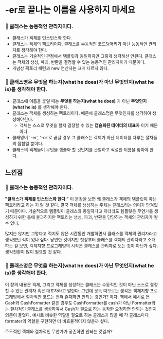 # -er로 끝나는 이름을 사용하지 마세요
### 📌  클래스는 능동적인 관리자이다. 
  - 클래스가 객체를 인스턴스화 한다. 
  - 클래스는 객체의 팩토리이다. 클래스를 수동적인 코드덩어리가 아닌 능동적인 관리자로 생각해야 한다.
  - 클래스는 기술적인 관점에서 템플릿과 동일하지만 그렇게 생각해선 안된다. 클래스는 객체의 생성, 파괴, 반환을 결정할 수 있는 능동적인 관리자이기 때문이다. 
  - 개념상 팩토리 패턴과 new 연산자는 크게 다르지 않다.

### 📌  클래스명은 무엇을 하는지(what he does)가 아닌 무엇인지(what he is)를 생각해야 한다.

  - 클래스에 이름을 붙일 때는 **무엇을 하는지(what he does)** 가 아닌 **무엇인지(what he is)** 를 생각해야 한다.
  - 클래스는 객체를 생성하는 팩토리이다. 때문에 클래스명은 무엇인지를 생각하여 생성해야한다.  
    - 객체는 스스로 무엇을 할지 결정할 수 있는 **캡슐화된 데이터의 대표자** 이기 때문이다. 
  - 클래명이 '-er', '-or'로 끝날 경우 그 클래스는 객체가 아닌 데이터를 다루는 절차들의 집합일 뿐이다.
  - 클래스의 객체들이 무엇을 캡슐화 할 것인지를 관찰하고 적절한 이름을 찾아야 한다.


## 느낀점

### 📌  클래스는 능동적인 관리자이다. 

**"클래스가 객체를 인스턴스화 한다."** 이 문장을 보면 왜 클래스가 객체의 템플릿이 아닌 팩토리라고 하는 지 알 것 같다. 결국 객체를 생성하는 주체는 클래스라는 의미가 담겨있기 때문이다. 
기술적으로 템플릿이 클래스와 동일하다고 하더라도 템플릿은 무언가를 생성하기 위한 틀에 불과하지만 팩토리는 생성, 파괴, 반환을 담당하는 객체의 관리자가 될 수 있다.

많지는 않지만 그렇다고 적지도 않은 시간동안 개발하면서 클래스를 객체의 관리자라고 생각했던 적이 있나 싶다. 
당연한 것이지만 첫장부터 클래스를 객체의 관리자라고 소개하는 걸 보면, 객체지향 프로그래밍의 시작은 클래스를 관리자로 보는 것이 아닌가 싶다. 생각전환이 많이 필요할 것 같다.


### 📌  클래스명은 무엇을 하는지(what he does)가 아닌 무엇인지(what he is)를 생각해야 한다.

이 장의 내용은 객체, 그리고 객체를 생성하는 클래스는 수동적인 것이 아닌 스스로 결정할 수 있는 관리자 혹은 대표자라고 말한다.
그런데 문득 떠오르는 생각은 객체지향 프로그래밍에서 절차적인 코드는 전혀 존재하면 안되는 것인가? 이다.
책에서 예시로 든 Cash와 CashFormatter 같은 경우도 CashFormatter를 cash가 아닌 Formatter라는 절차적인 클래스를 생성하여서
Cash가 필요로 하는 동작한 요청하면 안되는 것인지 의문이 들었다. 예시로 비슷한 역할을 필요로 하는 클래스가 많을 때 각 클래스마다 formater의 역할을 구현하면 더 비효율적이지 않을까 싶다.

주도적인 객체와 절차적인 무언가가 공존하면 안되는 것일까?
